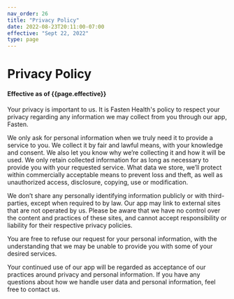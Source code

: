 ```yaml
---
nav_order: 26
title: "Privacy Policy"
date: 2022-08-23T20:11:00-07:00
effective: "Sept 22, 2022"
type: page
---
```


# Privacy Policy

#### Effective as of {{page.effective}}

Your privacy is important to us. It is Fasten Health's policy to respect your privacy regarding any information
we may collect from you through our app, Fasten.

We only ask for personal information when we truly need it to provide a service to you. We collect it by fair and
lawful means, with your knowledge and consent. We also let you know why we’re collecting it and how it will be used.
We only retain collected information for as long as necessary to provide you with your requested service. What data we
store, we’ll protect within commercially acceptable means to prevent loss and theft, as well as unauthorized access,
disclosure, copying, use or modification.

We don’t share any personally identifying information publicly or with third-parties, except when required to by law.
Our app may link to external sites that are not operated by us. Please be aware that we have no control over the content
and practices of these sites, and cannot accept responsibility or liability for their respective privacy policies.

You are free to refuse our request for your personal information, with the understanding that we may be unable to provide
you with some of your desired services.

Your continued use of our app will be regarded as acceptance of our practices around privacy and personal information.
If you have any questions about how we handle user data and personal information, feel free to contact us.
